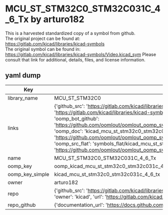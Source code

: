 # MCU_ST_STM32C0_STM32C031C_4_6_Tx by arturo182  
This is a harvested standardized copy of a symbol from github.  
The original project can be found at:  
https://gitlab.com/kicad/libraries/kicad-symbols  
The original symbol can be found in:
https://gitlab.com/kicad/libraries/kicad-symbols/Video.kicad_sym
Please consult that link for additional, details, files, and license information.  
## yaml dump  
| Key | Value |  
| --- | --- |  
| library_name | MCU_ST_STM32C0 |  
| links | {'github_src': 'https://gitlab.com/kicad/libraries/kicad-symbols/Video.kicad_sym', 'github_src_repo': 'https://gitlab.com/kicad/libraries/kicad-symbols', 'oomp_bot': 'kicad_mcu_st_stm32c0_stm32c031c_4_6_tx/working', 'oomp_bot_github': 'https://github.com/oomlout/oomlout_oomp_symbol_bot/tree/main/kicad_mcu_st_stm32c0_stm32c031c_4_6_tx/working', 'oomp_doc': 'kicad_mcu_st_stm32c0_stm32c031c_4_6_tx/working', 'oomp_doc_github': 'https://github.com/oomlout/oomlout_oomp_symbol_doc/tree/main/kicad_mcu_st_stm32c0_stm32c031c_4_6_tx/working', 'oomp_src_flat': 'symbols_flat/kicad_mcu_st_stm32c0_stm32c031c_4_6_tx/working', 'oomp_src_flat_github': 'https://github.com/oomlout/oomlout_oomp_symbol_src/tree/main/kicad_mcu_st_stm32c0_stm32c031c_4_6_tx/working'} |  
| name | MCU_ST_STM32C0_STM32C031C_4_6_Tx |  
| oomp_key | oomp_kicad_mcu_st_stm32c0_stm32c031c_4_6_tx |  
| oomp_key_simple | kicad_mcu_st_stm32c0_stm32c031c_4_6_tx |  
| owner | arturo182 |  
| repo | {'github_src': 'https://gitlab.com/kicad/libraries/kicad-symbols/Video.kicad_sym', 'name': 'libraries/kicad-symbols', 'owner': 'kicad', 'url': 'https://gitlab.com/kicad/libraries/kicad-symbols'} |  
| repo_github | {'documentation_url': 'https://docs.github.com/rest/repos/repos#get-a-repository', 'message': 'Not Found'} |  


